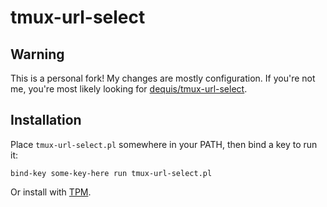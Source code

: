 # tmux-url-select

## Warning

This is a personal fork! My changes are mostly configuration. If you're not me,
you're most likely looking for [dequis/tmux-url-select][upstream].

## Installation

Place `tmux-url-select.pl` somewhere in your PATH, then bind a key to run it:

    bind-key some-key-here run tmux-url-select.pl

Or install with [TPM][tpm].

[upstream]: https://github.com/dequis/tmux-url-select
[tpm]: https://github.com/tmux-plugins/tpm
